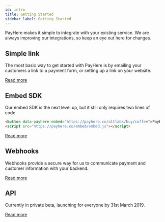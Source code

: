 ```yaml
---
id: intro
title: Getting Started
sidebar_label: Getting Started
---
```


PayHere makes it simple to integrate with your existing service. We are always improving our integrations, so keep an eye out here for changes.

## Simple link

The most basic way to get started with PayHere is by emailing your customers a link to a payment form, or setting up a link on your website.

[Read more](link.md)

## Embed SDK

Our embed SDK is the next level up, but it still only requires two lines of code

```html
<button data-payhere-embed="https://payhere.co/altlabs/buy/coffee">PayHere</button>
<script src="https://payhere.co/embed/embed.js"></script>
```

[Read more](embed-sdk.md)

## Webhooks

Webhooks provide a secure way for us to communicate payment and customer information with your backend.

[Read more](webhooks.md)

## API

Currently in private beta, launching for everyone by 31st March 2019.

[Read more](api-auth.md)
